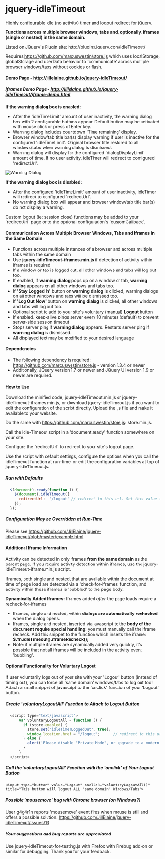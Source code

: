 # jquery-idleTimeout

Highly configurable idle (no activity) timer and logout redirect for jQuery.

**Functions across multiple browser windows, tabs and, optionally, iframes (single or nested) in the same domain.**

Listed on JQuery's Plugin site: http://plugins.jquery.com/idleTimeout/

Requires https://github.com/marcuswestin/store.js which uses localStorage, globalStorage and userData behavior to 'communicate' across multiple browser windows/tabs without cookies or flash.

#### Demo Page - http://jillelaine.github.io/jquery-idleTimeout/

##### Iframes Demo Page - http://jillelaine.github.io/jquery-idleTimeout/iframe-demo.html

**If the warning dialog box is enabled:**
* After the 'idleTimeLimit' amount of user inactivity, the warning dialog box with 2 configurable buttons appear. Default button may be activated with mouse click or press of Enter key.
* Warning dialog includes countdown 'Time remaining' display.
* Browser window/tab title bar(s) display warning if user is inactive for the configured 'idleTimeLimit'. Original browser title restored to all windows/tabs when warning dialog is dismissed.
* Warning dialog will display for the configured 'dialogDisplayLimit' amount of time. If no user activity, idleTimer will redirect to configured 'redirectUrl'.

![Warning Dialog](https://raw.github.com/JillElaine/jquery-idleTimeout/master/warning_dialog.png)

**If the warning dialog box is disabled:**
* After the configured 'idleTimeLimit' amount of user inactivity, idleTimer will redirect to configured 'redirectUrl'.
* No warning dialog box will appear and browser window/tab title bar(s) do not display a warning.

Custom logout (ie: session close) functions may be added to your 'redirectUrl' page or to the optional configuration's 'customCallback'.

#### Communication Across Multiple Browser Windows, Tabs and Iframes in the Same Domain

* Functions across multiple instances of a browser and across multiple tabs within the same domain
* Use **jquery-idleTimeout-iframes.min.js** if detection of activity within iframes is required
* If a window or tab is logged out, all other windows and tabs will log out too.
* If enabled, if **warning dialog** pops up on a window or tab, **warning dialog** appears on all other windows and tabs too.
* If **'Stay Logged In'** button on **warning dialog** is clicked, warning dialogs on all other windows and tabs will be dismissed too.
* If **'Log Out Now'** button on **warning dialog** is clicked, all other windows and tabs will log out too.
* Optional script to add to your site's voluntary (manual) **Logout** button
* If enabled, keep-alive pings server every 10 minutes (default) to prevent server-side session timeout
* Stops server ping if **warning dialog** appears. Restarts server ping if **warning dialog** is dismissed.
* All displayed text may be modified to your desired language

#### Dependencies

* The following dependency is required: https://github.com/marcuswestin/store.js - version 1.3.4 or newer
* Additionally, JQuery version 1.7 or newer and JQuery UI version 1.9 or newer are required.

#### How to Use

Download the minified code, jquery-idleTimeout.min.js or jquery-idleTimeout-iframes.min.js, or download jquery-idleTimeout.js if you want to edit the configuration of the script directly. Upload the .js file and make it available to your website.

Do the same with https://github.com/marcuswestin/store.js: store.min.js.

Call the idle-Timeout script in a 'document.ready' function somewhere on your site. 

Configure the 'redirectUrl' to redirect to your site's logout page.

Use the script with default settings, configure the options when you call the idleTimeout function at run-time, or edit the configuration variables at top of jquery-idleTimeout.js.

##### Run with Defaults

```Javascript
  $(document).ready(function () {
    $(document).idleTimeout({
      redirectUrl:  '/logout' // redirect to this url. Set this value to YOUR site's logout page.
    });
  });
```

##### Configuration May be Overridden at Run-Time

Please see https://github.com/JillElaine/jquery-idleTimeout/blob/master/example.html

#### Additional Iframe Information
Activity can be detected in only iframes **from the same domain** as the parent page. If you require activity detection within iframes, use the jquery-idleTimeout-iframe.min.js script. 

Iframes, both single and nested, that are available within the document at time of page load are detected via a 'check-for-iframes' function, and activity within these iframes is 'bubbled' to the page body.

**Dynamically Added Iframes:** Iframes added *after* the page loads require a recheck-for-iframes. 
* Iframes, single and nested, within **dialogs are automatically rechecked** when the dialog opens. 
* Iframes, single and nested, inserted via javascript to the **body of the document require special handling**: you must manually call the iframe recheck. Add this snippet to the function which inserts the iframe: **$.fn.idleTimeout().iframeRecheck();**
* Note: if multiple iframes are dynamically added very quickly, it's possible that not all iframes will be included in the activity event 'bubbling'.

#### Optional Functionality for Voluntary Logout
If user voluntarily logs out of your site with your 'Logout' button (instead of timing out), you can force all 'same domain' windows/tabs to log out too! Attach a small snippet of javascript to the 'onclick' function of your 'Logout' button.

##### Create 'voluntaryLogoutAll' Function to Attach to Logout Button

```Javascript
  <script type="text/javascript">
      var voluntaryLogoutAll = function () {
        if (store.enabled) {
          store.set('idleTimerLoggedOut', true);
          window.location.href = "/logout";      // redirect to this url. Set this value to YOUR site's logout page.
        } else {
          alert('Please disable "Private Mode", or upgrade to a modern browser. Or perhaps a dependent file missing. Please see: https://github.com/marcuswestin/store.js')
        }
      }
  </script>
```

##### Call the 'voluntaryLogoutAll' Function with the 'onclick' of Your Logout Button

```
<input type="button" value="Logout" onclick="voluntaryLogoutAll()" title="This button will logout ALL 'same domain' Windows/Tabs">
```
##### Possible 'mousemove' bug with Chrome browser (on Windows?)
User g4g4r1n reports 'mousemove' event fires when mouse is still and offers a possible solution. 
https://github.com/JillElaine/jquery-idleTimeout/issues/13

##### Your suggestions and bug reports are appreciated
Use jquery-idleTimeout-for-testing.js with Firefox with Firebug add-on or similar for debugging. Thank you for your feedback.
